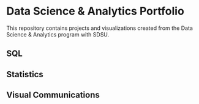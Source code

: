 # Data Science & Analytics Portfolio
This repository contains projects and visualizations created from the Data Science & Analytics program with SDSU.

## SQL

## Statistics

## Visual Communications

